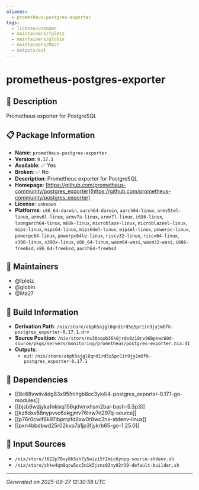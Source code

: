 ```yaml
---
aliases:
  - prometheus-postgres-exporter
tags:
  - license/unknown
  - maintainers/fpletz
  - maintainers/globin
  - maintainers/Ma27
  - outputs/out
---
```


# prometheus-postgres-exporter

## 📝 Description

Prometheus exporter for PostgreSQL

## 📋 Package Information

- **Name**: `prometheus-postgres-exporter`
- **Version**: `0.17.1`
- **Available**: ✅ Yes
- **Broken**: ✅ No
- **Description**: Prometheus exporter for PostgreSQL
- **Homepage**: [https://github.com/prometheus-community/postgres_exporter](https://github.com/prometheus-community/postgres_exporter)
- **License**: `unknown`
- **Platforms**: `x86_64-darwin`, `aarch64-darwin`, `aarch64-linux`, `armv5tel-linux`, `armv6l-linux`, `armv7a-linux`, `armv7l-linux`, `i686-linux`, `loongarch64-linux`, `m68k-linux`, `microblaze-linux`, `microblazeel-linux`, `mips-linux`, `mips64-linux`, `mips64el-linux`, `mipsel-linux`, `powerpc-linux`, `powerpc64-linux`, `powerpc64le-linux`, `riscv32-linux`, `riscv64-linux`, `s390-linux`, `s390x-linux`, `x86_64-linux`, `wasm64-wasi`, `wasm32-wasi`, `i686-freebsd`, `x86_64-freebsd`, `aarch64-freebsd`
## 👥 Maintainers

- @fpletz
- @globin
- @Ma27


## 🔧 Build Information

- **Derivation Path**: `/nix/store/abph5ajgl8qnd1rd5q5pr1in9jy1m0fk-postgres_exporter-0.17.1.drv`
- **Source Position**: `/nix/store/ns30sqxb36k8jrds8z18rv96bpnwc60d-source/pkgs/servers/monitoring/prometheus/postgres-exporter.nix:41`
- **Outputs**:
  - `out`:  `/nix/store/abph5ajgl8qnd1rd5q5pr1in9jy1m0fk-postgres_exporter-0.17.1`

## 🔗 Dependencies

- [[8c68vwiiv4dg83x95fnlhgb8cc3yk4i4-postgres_exporter-0.17.1-go-modules]]
- [[bjsb6wdjykafnkixq156qdvmxhsm2bai-bash-5.3p3]]
- [[kz6dxv58nypvvc6skgjmv76lnw7d297q-source]]
- [[p76r0cwlf6k97ibprrpfd8xw0r8wc3nx-stdenv-linux]]
- [[pxn4bbdbwd25r02kvp7a1jp3fjykrb65-go-1.25.0]]

## 📁 Input Sources

- `/nix/store/l622p70vy8k5sh7y5wizi5f2mic6ynpg-source-stdenv.sh`
- `/nix/store/shkw4qm9qcw5sc5n1k5jznc83ny02r39-default-builder.sh`

---
*Generated on 2025-09-27 12:30:58 UTC*
